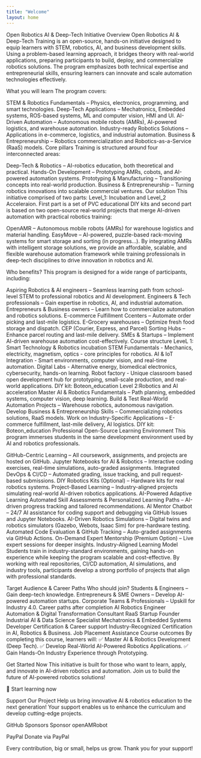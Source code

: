 ```yaml
---
title: "Welcome"
layout: home
---
```


Open Robotics AI & Deep-Tech Initiative
Overview
Open Robotics AI & Deep-Tech Training is an open-source, hands-on initiative designed to equip learners with STEM, robotics, AI, and business development skills. Using a problem-based learning approach, it bridges theory with real-world applications, preparing participants to build, deploy, and commercialize robotics solutions. The program emphasizes both technical expertise and entrepreneurial skills, ensuring learners can innovate and scale automation technologies effectively.

What you will learn
The program covers:

STEM & Robotics Fundamentals – Physics, electronics, programming, and smart technologies.
Deep-Tech Applications – Mechatronics, Embedded systems, ROS-based systems, ML and computer vision, HMI and UI.
AI-Driven Automation – Autonomous mobile robots (AMRs), AI-powered logistics, and warehouse automation.
Industry-ready Robotics Solutions – Applications in e-commerce, logistics, and industrial automation.
Business & Entrepreneurship – Robotics commercialization and Robotics-as-a-Service (RaaS) models.
Core pillars
Training is structured around four interconnected areas:

Deep-Tech & Robotics – AI-robotics education, both theoretical and practical.
Hands-On Development – Prototyping AMRs, cobots, and AI-powered automation systems.
Prototyping & Manufacturing – Transitioning concepts into real-world production.
Business & Entrepreneurship – Turning robotics innovations into scalable commercial ventures.
Our solution
This initiative comprised of two parts: Level_1: Incubation and Level_2 Acceleraion. First part is a set of PVC educational DIY kits and second part is based on two open-source real-world projects that merge AI-driven automation with practical robotics training:

OpenAMR – Autonomous mobile robots (AMRs) for warehouse logistics and material handling.
EasyMove – AI-powered, puzzle-based rack-moving systems for smart storage and sorting (in progress...).
By integrating AMRs with intelligent storage solutions, we provide an affordable, scalable, and flexible warehouse automation framework while training professionals in deep-tech disciplines to drive innovation in robotics and AI.

Who benefits?
This program is designed for a wide range of participants, including:

Aspiring Robotics & AI engineers – Seamless learning path from school-level STEM to professional robotics and AI development.
Engineers & Tech professionals – Gain expertise in robotics, AI, and industrial automation.
Entrepreneurs & Business owners – Learn how to commercialize automation and robotics solutions.
E-commerce Fulfillment Ccenters – Automate order picking and last-mile logistics.
E-Grocery warehouses – Optimize fresh food storage and dispatch.
CEP (Courier, Express, and Parcel) Sorting Hubs – Enhance parcel routing and last-mile delivery.
SMEs & Startups – Implement AI-driven warehouse automation cost-effectively.
Course structure
LeveL 1: Smart Technology & Robotics incubation
STEM Fundamentals - Mechanics, electricity, magnetism, optics - core principles for robotics.
AI & IoT Integration - Smart environments, computer vision, and real-time automation.
Digital Labs - Alternative energy, biomedical electronics, cybersecurity, hands-on learning.
Robot factory - Unique classroom based open development hub for prototyping, small-scale production, and real-world applications. DIY kit: Boteon_education
Level 2:Robotics and AI acceleration
Master AI & Robotics Fundamentals – Path planning, embedded systems, computer vision, deep learning.
Build & Test Real-World Automation Projects – Warehouse robotics, autonomous navigation.
Develop Business & Entrepreneurship Skills – Commercializing robotics solutions, RaaS models.
Work on Industry-Specific Applications – E-commerce fulfillment, last-mile delivery, AI logistics. DIY kit: Boteon_education
Professional Open-Source Learning Environment
This program immerses students in the same development environment used by AI and robotics professionals.

GitHub-Centric Learning – All coursework, assignments, and projects are hosted on GitHub.
Jupyter Notebooks for AI & Robotics – Interactive coding exercises, real-time simulations, auto-graded assignments.
Integrated DevOps & CI/CD – Automated grading, issue tracking, and pull request-based submissions.
DIY Robotics Kits (Optional) – Hardware kits for real robotics systems.
Project-Based Learning – Industry-aligned projects simulating real-world AI-driven robotics applications.
AI-Powered Adaptive Learning
Automated Skill Assessments & Personalized Learning Paths – AI-driven progress tracking and tailored recommendations.
AI Mentor Chatbot – 24/7 AI assistance for coding support and debugging via GitHub Issues and Jupyter Notebooks.
AI-Driven Robotics Simulations – Digital twins and robotics simulators (Gazebo, Webots, Isaac Sim) for pre-hardware testing.
Automated Code Evaluation & GitHub Tracking – Auto-graded assignments via GitHub Actions.
On-Demand Expert Mentorship (Premium Option) – Live expert sessions for deeper insights.
Industry-Aligned Learning Model
Students train in industry-standard environments, gaining hands-on experience while keeping the program scalable and cost-effective. By working with real repositories, CI/CD automation, AI simulations, and industry tools, participants develop a strong portfolio of projects that align with professional standards.

Target Audience & Career Paths
Who should join?
Students & Engineers – Gain deep-tech knowledge.
Entrepreneurs & SME Owners – Develop AI-powered automation startups.
Corporate Teams & Professionals – Upskill for Industry 4.0.
Career paths after completion
AI Robotics Engineer
Automation & Digital Transformation Consultant
RaaS Startup Founder
Industrial AI & Data Science Specialist
Mechatronics & Embedded Systems Developer
Certification & Career support
Industry-Recognized Certification in AI, Robotics & Business.
Job Placement Assistance
Course outcomes
By completing this course, learners will:
✅ Master AI & Robotics Development (Deep Tech).
✅ Develop Real-World AI-Powered Robotics Applications.
✅ Gain Hands-On Industry Experience through Prototyping.

Get Started Now
This initiative is built for those who want to learn, apply, and innovate in AI-driven robotics and automation. Join us to build the future of AI-powered robotics solutions!

📖 Start learning now

Support Our Project
Help us bring innovative AI & robotics education to the next generation! Your support enables us to enhance the curriculum and develop cutting-edge projects.

GitHub Sponsors
Sponsor openAMRobot

PayPal
Donate via PayPal

Every contribution, big or small, helps us grow. Thank you for your support!

